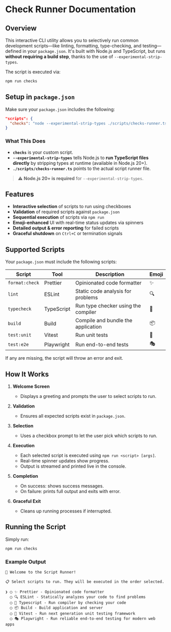 # Check Runner Documentation

## Overview

This interactive CLI utility allows you to selectively run common development scripts—like linting, formatting, type-checking, and testing—defined in your `package.json`. It's built with Node.js and TypeScript, but runs **without requiring a build step**, thanks to the use of `--experimental-strip-types`.

The script is executed via:

```bash
npm run checks
```

## Setup in `package.json`

Make sure your `package.json` includes the following:

```json
"scripts": {
  "checks": "node --experimental-strip-types ./scripts/checks-runner.ts"
}
```

### What This Does

- **`checks`** is your custom script.
- **`--experimental-strip-types`** tells Node.js to **run TypeScript files directly** by stripping types at runtime (available in Node.js 20+).
- **`./scripts/checks-runner.ts`** points to the actual script runner file.

> ⚠️ **Node.js 20+ is required** for `--experimental-strip-types`.

## Features

- **Interactive selection** of scripts to run using checkboxes
- **Validation** of required scripts against `package.json`
- **Sequential execution** of scripts via `npm run`
- **Emoji-enhanced** UI with real-time status updates via spinners
- **Detailed output & error reporting** for failed scripts
- **Graceful shutdown** on `Ctrl+C` or termination signals

## Supported Scripts

Your `package.json` must include the following scripts:

| Script         | Tool       | Description                         | Emoji |
| -------------- | ---------- | ----------------------------------- | ----- |
| `format:check` | Prettier   | Opinionated code formatter          | ✨    |
| `lint`         | ESLint     | Static code analysis for problems   | 🔍    |
| `typecheck`    | TypeScript | Run type checker using the compiler | 📝    |
| `build`        | Build      | Compile and bundle the application  | 📦    |
| `test:unit`    | Vitest     | Run unit tests                      | 🧪    |
| `test:e2e`     | Playwright | Run end-to-end tests                | 🎭    |

If any are missing, the script will throw an error and exit.

## How It Works

1. **Welcome Screen**

   - Displays a greeting and prompts the user to select scripts to run.

2. **Validation**

   - Ensures all expected scripts exist in `package.json`.

3. **Selection**

   - Uses a checkbox prompt to let the user pick which scripts to run.

4. **Execution**

   - Each selected script is executed using `npm run <script> [args]`.
   - Real-time spinner updates show progress.
   - Output is streamed and printed live in the console.

5. **Completion**

   - On success: shows success messages.
   - On failure: prints full output and exits with error.

6. **Graceful Exit**
   - Cleans up running processes if interrupted.

## Running the Script

Simply run:

```bash
npm run checks
```

### Example Output

```shell
🚀 Welcome to the Script Runner!

📋 Select scripts to run. They will be executed in the order selected.

❯ ◯ ✨ Prettier - Opinionated code formatter
  ◯ 🔍 ESLint - Statically analyzes your code to find problems
  ◯ 📝 Typescript - Run compiler by checking your code
  ◯ 📦 Build - Build application and server
  ◯ 🧪 Vitest - Run next generation unit testing framework
  ◯ 🎭 Playwright - Run reliable end-to-end testing for modern web apps
```
